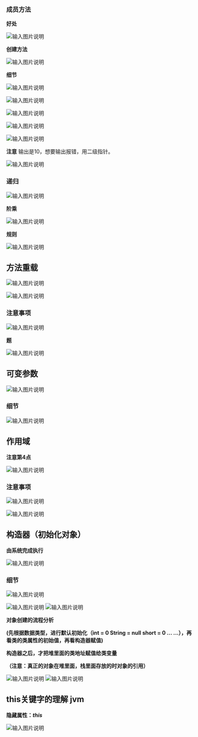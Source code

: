 ### 成员方法
**好处**

![输入图片说明](/imgs/2024-07-11/4ifPEBtDmsbtfHsF.png)

**创建方法**

![输入图片说明](/imgs/2024-07-11/OCr33gKSlC6XOCfZ.png)

**细节**

![输入图片说明](/imgs/2024-07-11/jdHDjnB0XoOLbp4U.png)

![输入图片说明](/imgs/2024-07-11/l3wEye27hmhVW7te.png)

![输入图片说明](/imgs/2024-07-11/I2dG9Fywhk1UTnYA.png)

![输入图片说明](/imgs/2024-07-11/A9nruyZUbL7xn9Pr.png)

![输入图片说明](/imgs/2024-07-11/pYZzeLXYWPcvXVtq.png)

**注意**
输出是10，想要输出报错，用二级指针。

![输入图片说明](/imgs/2024-07-11/sIeLRKChGz2RYiwk.png)

### 递归

![输入图片说明](/imgs/2024-07-11/XEEreabhPUFqZdvI.png)

**阶乘**

![输入图片说明](/imgs/2024-07-11/owZ0Apb9oxojkjWR.png)

**规则**

![输入图片说明](/imgs/2024-07-11/5xZs0OWYs5xUmlRX.png)

## 方法重载
![输入图片说明](/imgs/2024-07-11/fa6rnPgBpMKP8HD9.png)

![输入图片说明](/imgs/2024-07-11/TKDvi4XncSA9C6Kb.png)

### 注意事项
 
![输入图片说明](/imgs/2024-07-11/WXCkzuJOLVwZHts4.png)

**题**

![输入图片说明](/imgs/2024-07-11/XC7jIOfrnQ3wbMHL.png)

## 可变参数

![输入图片说明](/imgs/2024-07-11/1193kbp58K7FQuP8.png)

### 细节

![输入图片说明](/imgs/2024-07-11/MMJOZEgCWgY0OY1Y.png)

## 作用域
**注意第4点**

![输入图片说明](/imgs/2024-07-11/5VeccDqACxGcEQ9a.png)

### 注意事项

![输入图片说明](/imgs/2024-07-11/60GMXy0qcphg46xS.png)

![输入图片说明](/imgs/2024-07-11/rnOMOdB2QNdPwWnw.png)

## 构造器（初始化对象）
**由系统完成执行**

![输入图片说明](/imgs/2024-07-11/o5OW39Ypi0TzLkEM.png)

### 细节
![输入图片说明](/imgs/2024-07-11/g8pIKJ4dx59CjQai.png)

![输入图片说明](/imgs/2024-07-11/89cavQ1JdPeH5hMc.png)
![输入图片说明](/imgs/2024-07-11/0ioiUv5t1ajcfsxt.png)

**对象创建的流程分析**

**(先根据数据类型，进行默认初始化（int = 0 String = null short = 0 ... ...），再看类的类属性的初始值，再看构造器赋值)**

**构造器之后，才把堆里面的类地址赋值给类变量**

**（注意：真正的对象在堆里面，栈里面存放的时对象的引用）**

![输入图片说明](/imgs/2024-07-11/IZeZAtlP6pxrnh3o.png)
![输入图片说明](/imgs/2024-07-11/c1pj1TY4IET2p7gd.png)

## this关键字的理解 jvm
**隐藏属性：*this***

![输入图片说明](/imgs/2024-07-11/le3zA3fs6rKhNxfi.png)







<!--stackedit_data:
eyJoaXN0b3J5IjpbLTIwNDM4NDM0MTcsLTk3OTA0MTUwLDM3OD
M0MjM3NCwtMzU0MzgwMCw3NjAzMTY0MDgsMTE1Mjk5Nzc0Miw5
OTE0NDI2MjUsOTUyNTM4ODg3LC0yMDY3NTAzNjk0LC0xOTgzMz
Q5NTMzLC0xOTQxNjcwNjg2LC05MDIxMjU3NDYsLTk0MzI1Njk1
OSwtNjMxNjc3NDg1LDIxMTE4ODE5NzMsMTQ4NzQxMTM0MCw5ND
MzOTk1NDMsLTE1MjQzMTAyNDUsLTE2NjA4NTUxNTIsLTI2NjM4
NzddfQ==
-->
